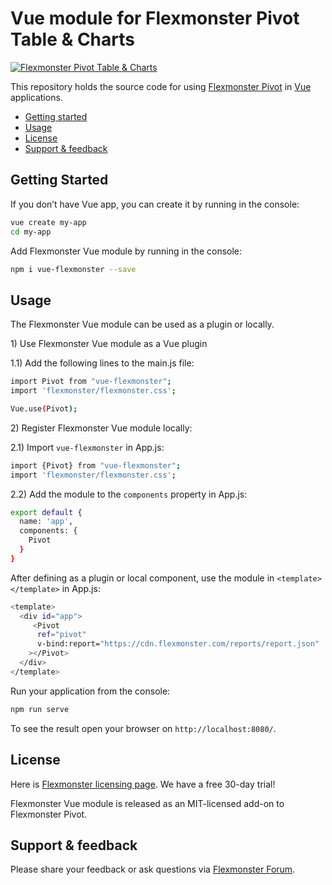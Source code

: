 # Vue module for Flexmonster Pivot Table & Charts 
[![Flexmonster Pivot Table & Charts](https://s3.amazonaws.com/flexmonster/github/fm-github-cover.png)](https://flexmonster.com)


This repository holds the source code for using [Flexmonster Pivot](https://www.flexmonster.com/) in [Vue](https://vuejs.org/) applications. 

* [Getting started](#getting-started)
* [Usage](#usage)
* [License](#license)
* [Support & feedback](#support-feedback)

## <a name="getting-started"></a>Getting Started ##

If you don’t have Vue app, you can create it by running in the console:

```bash
vue create my-app
cd my-app
```

Add Flexmonster Vue module by running in the console:

```bash
npm i vue-flexmonster --save
```

## <a name="usage"></a>Usage ##

The Flexmonster Vue module can be used as a plugin or locally.

<a name="usage-plugin"></a>1) Use Flexmonster Vue module as a Vue plugin

1.1) Add the following lines to the main.js file:

```bash
import Pivot from "vue-flexmonster";
import 'flexmonster/flexmonster.css';

Vue.use(Pivot);
```

<a name="usage-locally"></a>2) Register Flexmonster Vue module locally:

2.1) Import `vue-flexmonster` in App.js:

```bash
import {Pivot} from "vue-flexmonster";
import 'flexmonster/flexmonster.css';

```

2.2) Add the module to the `components` property in App.js:

```bash
export default {
  name: 'app',
  components: {
    Pivot
  }
}

```

<a name="usage-template"></a>After defining as a plugin or local component, use the module in `<template></template>` in App.js:

```bash
<template>
  <div id="app">
     <Pivot
      ref="pivot"
      v-bind:report="https://cdn.flexmonster.com/reports/report.json"
    ></Pivot>
  </div>
</template>

```

Run your application from the console:

```bash
npm run serve
```

To see the result open your browser on `http://localhost:8080/`.


## <a name="license"></a>License ##

Here is [Flexmonster licensing page](https://www.flexmonster.com/pivot-table-editions-and-pricing/). We have a free 30-day trial! 

Flexmonster Vue module is released as an MIT-licensed add-on to Flexmonster Pivot.

## <a name="support-feedback"></a>Support & feedback ##

Please share your feedback or ask questions via [Flexmonster Forum](https://www.flexmonster.com/forum/).
